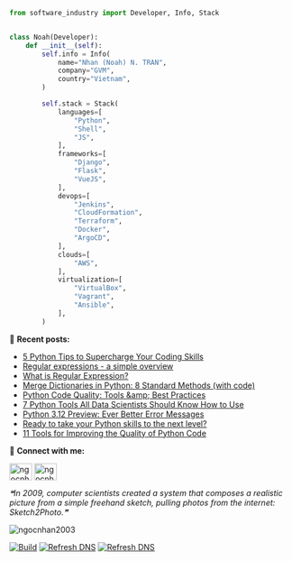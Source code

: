 ```python
from software_industry import Developer, Info, Stack


class Noah(Developer):
    def __init__(self):
        self.info = Info(
            name="Nhan (Noah) N. TRAN",
            company="GVM",
            country="Vietnam",
        )

        self.stack = Stack(
            languages=[
                "Python",
                "Shell",
                "JS",
            ],
            frameworks=[
                "Django",
                "Flask",
                "VueJS",
            ],
            devops=[
                "Jenkins",
                "CloudFormation",
                "Terraform",
                "Docker",
                "ArgoCD",
            ],
            clouds=[
                "AWS",
            ],
            virtualization=[
                "VirtualBox",
                "Vagrant",
                "Ansible",
            ],
        )
```

📝 **Recent posts:**
<!--START_SECTION:feed-->
* [5 Python Tips to Supercharge Your Coding Skills](https:&#x2F;&#x2F;ngocnhan2003.github.io&#x2F;blog&#x2F;2023&#x2F;04&#x2F;24&#x2F;5-python-tips-to-supercharge-y&#x2F;)
* [Regular expressions - a simple overview](https:&#x2F;&#x2F;ngocnhan2003.github.io&#x2F;blog&#x2F;2023&#x2F;04&#x2F;24&#x2F;regular-expressions-a-simple-o&#x2F;)
* [What is Regular Expression?](https:&#x2F;&#x2F;ngocnhan2003.github.io&#x2F;blog&#x2F;2023&#x2F;04&#x2F;24&#x2F;what-is-regular-expression&#x2F;)
* [Merge Dictionaries in Python: 8 Standard Methods (with code)](https:&#x2F;&#x2F;ngocnhan2003.github.io&#x2F;blog&#x2F;2023&#x2F;04&#x2F;22&#x2F;merge-dictionaries-in-python-8&#x2F;)
* [Python Code Quality: Tools &amp;amp; Best Practices](https:&#x2F;&#x2F;ngocnhan2003.github.io&#x2F;blog&#x2F;2023&#x2F;04&#x2F;22&#x2F;python-code-quality-tools-best&#x2F;)
* [7 Python Tools All Data Scientists Should Know How to Use](https:&#x2F;&#x2F;ngocnhan2003.github.io&#x2F;blog&#x2F;2023&#x2F;04&#x2F;21&#x2F;7-python-tools-all-data-scient&#x2F;)
* [Python 3.12 Preview: Ever Better Error Messages](https:&#x2F;&#x2F;ngocnhan2003.github.io&#x2F;blog&#x2F;2023&#x2F;04&#x2F;21&#x2F;python-3-12-preview-ever-bette&#x2F;)
* [Ready to take your Python skills to the next level?](https:&#x2F;&#x2F;ngocnhan2003.github.io&#x2F;blog&#x2F;2023&#x2F;04&#x2F;21&#x2F;ready-to-take-your-python-skil&#x2F;)
* [11 Tools for Improving the Quality of Python Code](https:&#x2F;&#x2F;ngocnhan2003.github.io&#x2F;blog&#x2F;2023&#x2F;04&#x2F;19&#x2F;11-tools-for-improving-the-qua&#x2F;)
<!--END_SECTION:feed-->

<!---

<details> 
  <summary><b>📊 Wakatime Stats</b></summary>
  <br>
  
<!--START_SECTION:waka- ->
<!--END_SECTION:waka- ->
</details>
--->

🔗 **Connect with me:**

<a href="https://linkedin.com/in/ngocnhan2003" target="blank"><img align="center" src="https://raw.githubusercontent.com/rahuldkjain/github-profile-readme-generator/master/src/images/icons/Social/linked-in-alt.svg" alt="ngocnhan2003" height="30" width="40" /></a>
<a href="https://instagram.com/ngocnhan2003" target="blank"><img align="center" src="https://raw.githubusercontent.com/rahuldkjain/github-profile-readme-generator/master/src/images/icons/Social/instagram.svg" alt="ngocnhan2003" height="30" width="40" /></a>


<!--STARTS_HERE_QUOTE_README-->
<i>❝In 2009, computer scientists created a system that composes a realistic picture from a simple freehand sketch, pulling photos from the internet: Sketch2Photo.❞</i>
<!--ENDS_HERE_QUOTE_README-->


<img src="https://komarev.com/ghpvc/?username=ngocnhan2003&label=Profile%20views&color=0e75b6&style=flat" alt="ngocnhan2003" /> 

[![Build](https://github.com/ngocnhan2003/ngocnhan2003/actions/workflows/001_build.yml/badge.svg)](https://github.com/ngocnhan2003/ngocnhan2003/actions/workflows/001_build.yml)
[![Refresh DNS](https://github.com/ngocnhan2003/ngocnhan2003/actions/workflows/002_refresh.yml/badge.svg)](https://github.com/ngocnhan2003/ngocnhan2003/actions/workflows/002_refresh.yml)
[![Refresh DNS](https://github.com/ngocnhan2003/ngocnhan2003/actions/workflows/003_sync_posts.yml/badge.svg)](https://github.com/ngocnhan2003/ngocnhan2003/actions/workflows/003_sync_posts.yml)


